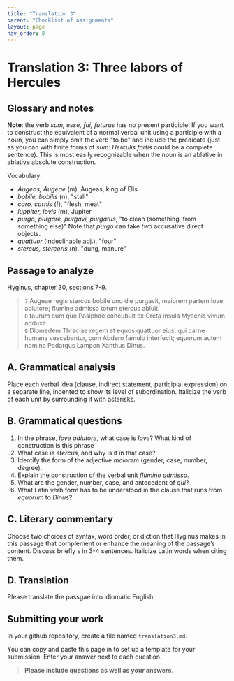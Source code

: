 ```yaml
---
title: "Translation 3"
parent: "Checklist of assignments"
layout: page
nav_order: 8
---
```


# Translation 3: Three labors of Hercules




## Glossary and notes

**Note**: the verb *sum, esse, fui, futurus* has no present participle!  If you want to construct the equivalent of a normal verbal unit using a participle with a noun, you can simply omit the verb "to be" and include the predicate (just as you can with finite forms of *sum*:  *Herculis fortis* could be a complete sentence).  This is most easily recognizable when the noun is an ablative in ablative absolute construction.

Vocabulary:

- *Augeas, Augeae* (m), Augeas, king of Elis
- *bobile, bobilis* (n), "stall"
- *caro, carnis* (f), "flesh, meat"
- *Iuppiter, Iovis* (m), Jupiter
- *purgo, purgare, purgavi, purgatus*, "to clean (something, from something else)" Note that *purgo* can take *two* accusative direct objects.
- *quattuor* (indeclinable adj.), "four"
- *stercus, stercoris* (n), "dung, manure"


## Passage to analyze

Hyginus, chapter 30, sections 7-9.

> `7` Augeae regis stercus bobile uno die purgavit, maiorem partem Iove adiutore; flumine admisso totum stercus abluit.  
> `8` taurum cum quo Pasiphae concubuit ex Creta insula Mycenis vivum adduxit.  
> `9` Diomedem Thraciae regem et equos quattuor eius, qui carne humana vescebantur, cum Abdero famulo interfecit; equorum autem nomina Podargus Lampon Xanthus Dinus. 


## A. Grammatical analysis

Place each verbal idea (clause, indirect statement, participial expression) on a separate line, indented to show its level of subordination.  Italicize the verb of each unit by surrounding it with asterisks.

## B. Grammatical questions

1. In the phrase, *Iove adiutore*, what case is *Iove*?  What kind of construction is this phrase
1. What case is *stercus*, and why is it in that case?
2. Identify the form of the adjective *maiorem* (gender, case, number, degree).
3. Explain the construction of the verbal unit *flumine admisso*.
4. What are the gender, number, case, and antecedent of *qui*? 
5. What Latin verb form has to be understood in the clause that runs from *equorum* to *Dinus*?


## C. Literary commentary

Choose two choices of syntax, word order, or diction that Hyginus makes in this passage that complement or enhance the meaning of the passage’s content. Discuss briefly s in 3-4 sentences. Italicize Latin words when citing them.


## D. Translation

Please translate the passgae into idiomatic English.



## Submitting your work



In your github repository, create a file named `translation3.md`.

You can copy and paste this page in to set up a template for your submission.  Enter your answer next to each question.

> **Please include questions as well as your answers**. 

